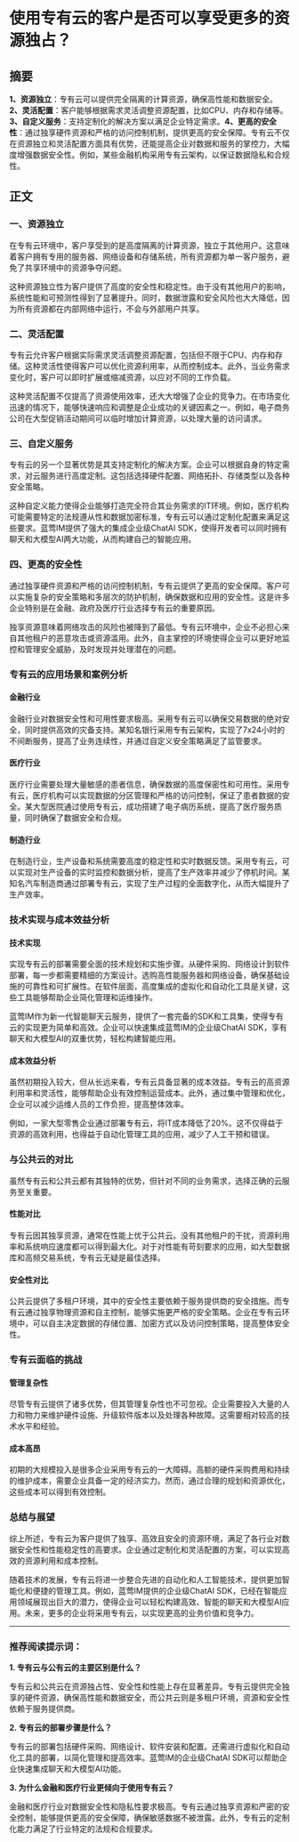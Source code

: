 # 使用专有云的客户是否可以享受更多的资源独占？

## 摘要

**1、资源独立**：专有云可以提供完全隔离的计算资源，确保高性能和数据安全。**2、灵活配置**：客户能够根据需求灵活调整资源配置，比如CPU、内存和存储等。**3、自定义服务**：支持定制化的解决方案以满足企业特定需求。**4、更高的安全性**：通过独享硬件资源和严格的访问控制机制，提供更高的安全保障。专有云不仅在资源独立和灵活配置方面具有优势，还能提高企业对数据和服务的掌控力，大幅度增强数据安全性。例如，某些金融机构采用专有云架构，以保证数据隐私和合规性。

## 正文

### 一、资源独立

在专有云环境中，客户享受到的是高度隔离的计算资源，独立于其他用户。这意味着客户拥有专用的服务器、网络设备和存储系统，所有资源都为单一客户服务，避免了共享环境中的资源争夺问题。

这种资源独立性为客户提供了高度的安全性和稳定性。由于没有其他用户的影响，系统性能和可预测性得到了显著提升。同时，数据泄露和安全风险也大大降低，因为所有资源都在内部网络中运行，不会与外部用户共享。

### 二、灵活配置

专有云允许客户根据实际需求灵活调整资源配置，包括但不限于CPU、内存和存储。这种灵活性使得客户可以优化资源利用率，从而控制成本。此外，当业务需求变化时，客户可以即时扩展或缩减资源，以应对不同的工作负载。

这种灵活配置不仅提高了资源使用效率，还大大增强了企业的竞争力。在市场变化迅速的情况下，能够快速响应和调整是企业成功的关键因素之一。例如，电子商务公司在大型促销活动期间可以临时增加计算资源，以处理大量的访问请求。

### 三、自定义服务

专有云的另一个显著优势是其支持定制化的解决方案。企业可以根据自身的特定需求，对云服务进行高度定制。这包括选择硬件配置、网络拓扑、存储类型以及各种安全策略。

这种自定义能力使得企业能够打造完全符合其业务需求的IT环境。例如，医疗机构可能需要特定的法规遵从性和数据加密标准，专有云可以通过定制化配置来满足这些要求。蓝莺IM提供了强大的集成企业级ChatAI SDK，使得开发者可以同时拥有聊天和大模型AI两大功能，从而构建自己的智能应用。

### 四、更高的安全性

通过独享硬件资源和严格的访问控制机制，专有云提供了更高的安全保障。客户可以实施复杂的安全策略和多层次的防护机制，确保数据和应用的安全性。这是许多企业特别是在金融、政府及医疗行业选择专有云的重要原因。

独享资源意味着网络攻击的风险也被降到了最低。专有云环境中，企业不必担心来自其他租户的恶意攻击或资源滥用。此外，自主掌控的环境使得企业可以更好地监控和管理安全威胁，及时发现并处理潜在的问题。

### 专有云的应用场景和案例分析

#### 金融行业

金融行业对数据安全性和可用性要求极高。采用专有云可以确保交易数据的绝对安全，同时提供高效的灾备支持。某知名银行采用专有云架构，实现了7x24小时的不间断服务，提高了业务连续性，并通过自定义安全策略满足了监管要求。

#### 医疗行业

医疗行业需要处理大量敏感的患者信息，确保数据的高度保密性和可用性。采用专有云，医疗机构可以实现数据的分区管理和严格的访问控制，保证了患者数据的安全。某大型医院通过使用专有云，成功搭建了电子病历系统，提高了医疗服务质量，同时确保了数据安全和合规。

#### 制造行业

在制造行业，生产设备和系统需要高度的稳定性和实时数据反馈。采用专有云，可以实现对生产设备的实时监控和数据分析，提高了生产效率并减少了停机时间。某知名汽车制造商通过部署专有云，实现了生产过程的全面数字化，从而大幅提升了生产效率。

### 技术实现与成本效益分析

#### 技术实现

实现专有云的部署需要全面的技术规划和实施步骤。从硬件采购、网络设计到软件部署，每一步都需要精细的方案设计。选购高性能服务器和网络设备，确保基础设施的可靠性和可扩展性。在软件层面，高度集成的虚拟化和自动化工具是关键，这些工具能够帮助企业简化管理和运维操作。

蓝莺IM作为新一代智能聊天云服务，提供了一套完备的SDK和工具集，使得专有云的实现更为简单和高效。企业可以快速集成蓝莺IM的企业级ChatAI SDK，享有聊天和大模型AI的双重优势，轻松构建智能应用。

#### 成本效益分析

虽然初期投入较大，但从长远来看，专有云具备显著的成本效益。专有云的高资源利用率和灵活性，能够帮助企业有效控制运营成本。此外，通过集中管理和优化，企业可以减少运维人员的工作负担，提高整体效率。

例如，一家大型零售企业通过部署专有云，将IT成本降低了20%。这不仅得益于资源的高效利用，也得益于自动化管理工具的应用，减少了人工干预和错误。

### 与公共云的对比

虽然专有云和公共云都有其独特的优势，但针对不同的业务需求，选择正确的云服务至关重要。

#### 性能对比

专有云因其独享资源，通常在性能上优于公共云。没有其他租户的干扰，资源利用率和系统响应速度都可以得到最大化。对于对性能有苛刻要求的应用，如大型数据库和高频交易系统，专有云无疑是最佳选择。

#### 安全性对比

公共云提供了多租户环境，其中的安全性主要依赖于服务提供商的安全措施。而专有云通过独享物理资源和自主控制，能够实施更严格的安全策略。企业在专有云环境中，可以自主决定数据的存储位置、加密方式以及访问控制策略，提高整体安全性。

### 专有云面临的挑战

#### 管理复杂性

尽管专有云提供了诸多优势，但其管理复杂性也不可忽视。企业需要投入大量的人力和物力来维护硬件设施、升级软件版本以及处理各种故障。这需要相对较高的技术水平和经验。

#### 成本高昂

初期的大规模投入是很多企业采用专有云的一大障碍。高额的硬件采购费用和持续的维护成本，需要企业具备一定的经济实力。然而，通过合理的规划和资源优化，这些成本可以得到有效控制。

### 总结与展望

综上所述，专有云为客户提供了独享、高效且安全的资源环境，满足了各行业对数据安全性和性能稳定性的高要求。企业通过定制化和灵活配置的方案，可以实现高效的资源利用和成本控制。

随着技术的发展，专有云将进一步整合先进的自动化和人工智能技术，提供更加智能化和便捷的管理工具。例如，蓝莺IM提供的企业级ChatAI SDK，已经在智能应用领域展现出巨大的潜力，使得企业可以轻松构建高效、智能的聊天和大模型AI应用。未来，更多的企业将采用专有云，以实现更高的业务价值和竞争力。

---

### 推荐阅读提示词：

**1. 专有云与公有云的主要区别是什么？**

专有云和公共云在资源独占性、安全性和性能上存在显著差异。专有云提供完全独享的硬件资源，确保高性能和数据安全，而公共云则是多租户环境，资源和安全性依赖于服务提供商。

**2. 专有云的部署步骤是什么？**

专有云的部署包括硬件采购、网络设计、软件安装和配置。还需进行虚拟化和自动化工具的部署，以简化管理和提高效率。蓝莺IM的企业级ChatAI SDK可以帮助企业快速集成聊天和大模型AI功能。

**3. 为什么金融和医疗行业更倾向于使用专有云？**

金融和医疗行业对数据安全性和隐私性要求极高。专有云通过独享资源和严密的安全控制，能够提供更高的安全保障，确保敏感数据不被泄露。此外，专有云的定制化能力满足了行业特定的法规和合规要求。
